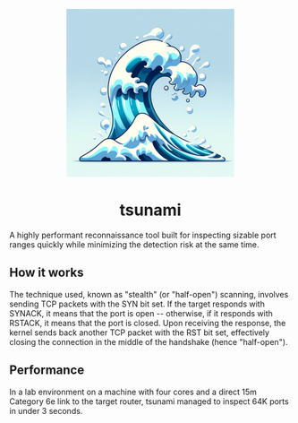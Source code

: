 <p align="center">
  <img src="https://raw.githubusercontent.com/xqb64/tsunami/master/tsunami.png" alt="tsunami"/>
</p>

<h1 align="center">tsunami</h1>

A highly performant reconnaissance tool built for inspecting sizable port ranges quickly while minimizing the detection risk at the same time.

## How it works

The technique used, known as "stealth" (or "half-open") scanning, involves sending TCP packets with the SYN bit set. If the target responds with SYNACK, it means that the port is open -- otherwise, if it responds with RSTACK, it means that the port is closed. Upon receiving the response, the kernel sends back another TCP packet with the RST bit set, effectively closing the connection in the middle of the handshake (hence "half-open"). 

## Performance

In a lab environment on a machine with four cores and a direct 15m Category 6e link to the target router, tsunami managed to inspect 64K ports in under 3 seconds.
